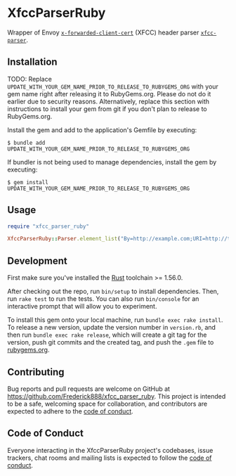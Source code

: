 # XfccParserRuby

Wrapper of Envoy [`x-forwarded-client-cert`][1] (XFCC) header parser [`xfcc-parser`][2].

## Installation

TODO: Replace `UPDATE_WITH_YOUR_GEM_NAME_PRIOR_TO_RELEASE_TO_RUBYGEMS_ORG` with your gem name right after releasing it to RubyGems.org. Please do not do it earlier due to security reasons. Alternatively, replace this section with instructions to install your gem from git if you don't plan to release to RubyGems.org.

Install the gem and add to the application's Gemfile by executing:

    $ bundle add UPDATE_WITH_YOUR_GEM_NAME_PRIOR_TO_RELEASE_TO_RUBYGEMS_ORG

If bundler is not being used to manage dependencies, install the gem by executing:

    $ gem install UPDATE_WITH_YOUR_GEM_NAME_PRIOR_TO_RELEASE_TO_RUBYGEMS_ORG

## Usage

```ruby
require "xfcc_parser_ruby"

XfccParserRuby::Parser.element_list("By=http://example.com;URI=http://test.com")
```

## Development

First make sure you've installed the [Rust][3] toolchain >= 1.56.0.

After checking out the repo, run `bin/setup` to install dependencies. Then, run `rake test` to run the tests. You can also run `bin/console` for an interactive prompt that will allow you to experiment.

To install this gem onto your local machine, run `bundle exec rake install`. To release a new version, update the version number in `version.rb`, and then run `bundle exec rake release`, which will create a git tag for the version, push git commits and the created tag, and push the `.gem` file to [rubygems.org](https://rubygems.org).

## Contributing

Bug reports and pull requests are welcome on GitHub at https://github.com/Frederick888/xfcc_parser_ruby. This project is intended to be a safe, welcoming space for collaboration, and contributors are expected to adhere to the [code of conduct](https://github.com/Frederick888/xfcc_parser_ruby/blob/master/CODE_OF_CONDUCT.md).

## Code of Conduct

Everyone interacting in the XfccParserRuby project's codebases, issue trackers, chat rooms and mailing lists is expected to follow the [code of conduct](https://github.com/Frederick888/xfcc_parser_ruby/blob/master/CODE_OF_CONDUCT.md).

[1]: https://www.envoyproxy.io/docs/envoy/latest/configuration/http/http_conn_man/headers#x-forwarded-client-cert
[2]: https://github.com/Frederick888/xfcc-parser
[3]: https://www.rust-lang.org/tools/install

